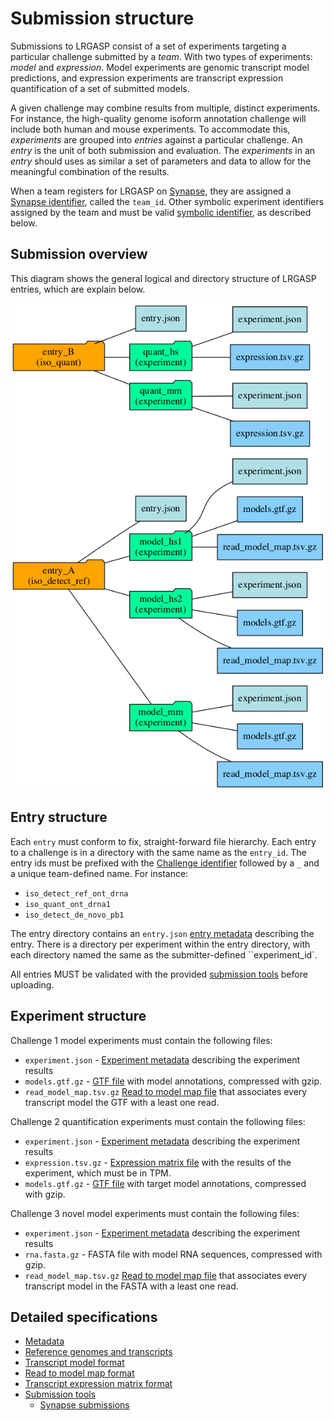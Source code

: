 # Submission structure

Submissions to LRGASP consist of a set of experiments targeting a particular
challenge submitted by a *team*.  With two types of experiments: *model* and
*expression*.  Model experiments are genomic transcript model predictions, and
expression experiments are transcript expression quantification of a set of
submitted models.

A given challenge may combine results from multiple, distinct experiments.
For instance, the high-quality genome isoform annotation challenge will
include both human and mouse experiments. To accommodate this, *experiments*
are grouped into *entries* against a particular challenge.  An *entry* is
the unit of both submission and evaluation.  The *experiments* in an *entry*
should uses as similar a set of parameters and data to allow
for the meaningful combination of the results.

When a team registers for LRGASP on [Synapse](https://www.synapse.org), they are assigned a
[Synapse identifier](metadata-identifiers.md#synapse-identifiers), called the ``team_id``.  Other symbolic
experiment identifiers assigned by the team and must be valid
[symbolic identifier](metadata-identifiers.md#symbolic-identifiers), as described below.

## Submission overview

This diagram shows the general logical and directory structure of LRGASP entries,
which are explain below.

![Submission file hierarchy diagram](submit_tree.png)

## Entry structure

Each ``entry`` must conform to fix, straight-forward file hierarchy.
Each entry to a challenge is in a directory with the same name as the `entry_id`.
The entry ids must be prefixed with the [Challenge identifier](metadata-identifiers.md#lchallenge-identifiers) followed by
a `_` and a unique team-defined name.  For instance:

- `iso_detect_ref_ont_drna`
- `iso_quant_ont_drna1`
- `iso_detect_de_novo_pb1`

The entry directory contains an `entry.json` [entry metadata](metadata.md#entryjson)
describing the entry.  There is a directory per experiment within the entry directory, with each directory named the same as the
submitter-defined ``experiment_id`.

All entries MUST be validated with the provided [submission tools](submission-tools.md) before uploading.

## Experiment structure

Challenge 1 model experiments must contain the following files:

- `experiment.json` - [Experiment metadata](metadata.md#experimentjson) describing the experiment results
- `models.gtf.gz` - [GTF file](model-format.md) with model annotations, compressed with gzip.
- `read_model_map.tsv.gz` [Read to model map file](read_model_map_format.md) that associates every transcript model the GTF with a least one read.

Challenge 2 quantification experiments must contain the following files:

- `experiment.json` - [Experiment metadata](metadata.md#experimentjson) describing the experiment results
- `expression.tsv.gz` - [Expression matrix file](expression_matrix_format.md) with the results of the experiment, which must be in TPM.
- `models.gtf.gz` - [GTF file](model-format.md) with target model annotations, compressed with gzip.

Challenge 3 novel model experiments must contain the following files:

- `experiment.json` - [Experiment metadata](metadata.md#experimentjson) describing the experiment results
- `rna.fasta.gz` - FASTA file with model RNA sequences, compressed with gzip.
- `read_model_map.tsv.gz` [Read to model map file](read_model_map_format.md) that associates every transcript model in the FASTA with a least one read.

## Detailed specifications

- [Metadata](metadata.md)
- [Reference genomes and transcripts](reference-genomes.md)
- [Transcript model format](model-format.md)
- [Read to model map format](read_model_map_format.md)
- [Transcript expression matrix format](expression_matrix_format.md)
- [Submission tools](submission-tools.md)
  - [Synapse submissions](synapse.md)
